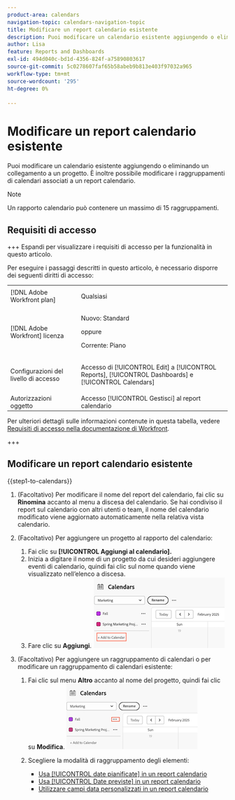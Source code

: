 ```yaml
---
product-area: calendars
navigation-topic: calendars-navigation-topic
title: Modificare un report calendario esistente
description: Puoi modificare un calendario esistente aggiungendo o eliminando un collegamento a un progetto. È inoltre possibile modificare i raggruppamenti di calendari associati a un report calendario.
author: Lisa
feature: Reports and Dashboards
exl-id: 494d040c-bd1d-4356-824f-a75890803617
source-git-commit: 5c0278607faf65b58abeb9b813e403f97032a965
workflow-type: tm+mt
source-wordcount: '295'
ht-degree: 0%

---
```


# Modificare un report calendario esistente

Puoi modificare un calendario esistente aggiungendo o eliminando un collegamento a un progetto. È inoltre possibile modificare i raggruppamenti di calendari associati a un report calendario.

>[!NOTE]
>
>Un rapporto calendario può contenere un massimo di 15 raggruppamenti.

## Requisiti di accesso

+++ Espandi per visualizzare i requisiti di accesso per la funzionalità in questo articolo.

Per eseguire i passaggi descritti in questo articolo, è necessario disporre dei seguenti diritti di accesso:

<table style="table-layout:auto"> 
 <col> 
 </col> 
 <col> 
 </col> 
 <tbody> 
  <tr> 
   <td role="rowheader">[!DNL Adobe Workfront plan]</td> 
   <td> <p>Qualsiasi</p> </td> 
  </tr> 
  <tr> 
   <td role="rowheader">[!DNL Adobe Workfront] licenza</td> 
   <td><p>Nuovo: Standard</p>
       <p>oppure</p>
       <p>Corrente: Piano</p></td> 
  </tr> 
  <tr> 
   <td role="rowheader">Configurazioni del livello di accesso</td> 
   <td> <p>Accesso di [!UICONTROL Edit] a [!UICONTROL Reports], [!UICONTROL Dashboards] e [!UICONTROL Calendars]</p></td> 
  </tr> 
  <tr> 
   <td role="rowheader">Autorizzazioni oggetto</td> 
   <td>Accesso [!UICONTROL Gestisci] al report calendario</td> 
  </tr> 
 </tbody> 
</table>

Per ulteriori dettagli sulle informazioni contenute in questa tabella, vedere [Requisiti di accesso nella documentazione di Workfront](/help/quicksilver/administration-and-setup/add-users/access-levels-and-object-permissions/access-level-requirements-in-documentation.md).

+++


## Modificare un report calendario esistente

{{step1-to-calendars}}

1. (Facoltativo) Per modificare il nome del report del calendario, fai clic su **Rinomina** accanto al menu a discesa del calendario.
Se hai condiviso il report sul calendario con altri utenti o team, il nome del calendario modificato viene aggiornato automaticamente nella relativa vista calendario.

1. (Facoltativo) Per aggiungere un progetto al rapporto del calendario:
   1. Fai clic su **[!UICONTROL Aggiungi al calendario].**
   1. Inizia a digitare il nome di un progetto da cui desideri aggiungere eventi di calendario, quindi fai clic sul nome quando viene visualizzato nell’elenco a discesa.
   1. Fare clic su **Aggiungi**.
      ![aggiungere un progetto a un calendario](assets/add-a-calendar-project.png)


1. (Facoltativo) Per aggiungere un raggruppamento di calendari o per modificare un raggruppamento di calendari esistente:
   1. Fai clic sul menu **Altro** accanto al nome del progetto, quindi fai clic su **Modifica**.
      ![modifica progetto nel calendario](assets/edit-project-in-calendar.png)

   1. Scegliere la modalità di raggruppamento degli elementi:

      * [Usa [!UICONTROL date pianificate] in un report calendario](../../../reports-and-dashboards/reports/calendars/use-planned-dates.md)
      * [Usa [!UICONTROL Date previste] in un report calendario](../../../reports-and-dashboards/reports/calendars/use-projected-dates.md)
      * [Utilizzare campi data personalizzati in un report calendario](../../../reports-and-dashboards/reports/calendars/use-custom-dates.md)

